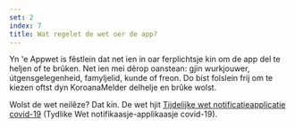 ```yaml
---
set: 2
index: 7
title: Wat regelet de wet oer de app?
---
```

Yn 'e Appwet is fêstlein dat net ien in oar ferplichtsje kin om de app del te heljen of te brûken. Net ien mei dêrop oanstean: gjin wurkjouwer, útgensgelegenheid, famyljelid, kunde of freon. Do bist folslein frij om te kiezen oftst dyn KoroanaMelder delhelje en brûke wolst.

Wolst de wet neilêze? Dat kin. De wet hjit [Tijdelijke wet notificatieapplicatie covid-19](https://wetten.overheid.nl/jci1.3:c:BWBR0044194&z=2020-10-10&g=2020-10-10) (Tydlike Wet notifikaasje-applikaasje covid-19).

